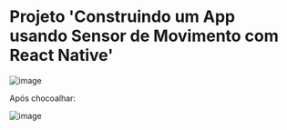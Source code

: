 # Projeto 'Construindo um App usando Sensor de Movimento com React Native'

![image](https://user-images.githubusercontent.com/89320151/173190296-55f02081-6e79-4c52-a59b-b2d9f32ca326.png)

Após chocoalhar:

![image](https://user-images.githubusercontent.com/89320151/173190316-609142bc-2fac-40dc-a771-8185e7324fb9.png)
